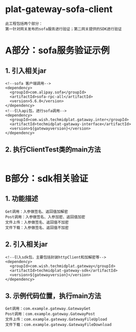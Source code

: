 # plat-gateway-sofa-client
```
此工程包括两个部分：
第一针对网关发布的sofa服务进行验证；第二网关提供的SDK进行验证
```
# A部分：sofa服务验证示例
## 1. 引入相关jar
```
<!--sofa 客户端调用-->
<dependency>
  <groupId>com.alipay.sofa</groupId>
  <artifactId>sofa-rpc-all</artifactId>
  <version>5.6.0</version>
</dependency>
<!--引入api包，进行sofa调用-->
<dependency>
  <groupId>com.wish.techmidplat.gataway.inter</groupId>
  <artifactId>techmidplat-gataway-interface</artifactId>
  <version>${gatewayversion}</version>
</dependency>
```
## 2. 执行ClientTest类的main方法
```

```
# B部分：sdk相关验证
## 1. 功能描述
```
Get调用：入参做签名、返回值加解密
Post调用：入参做签名、入参加密、返回值加密
文件上传：入参做签名、返回值不加密
文件下载：入参做签名、返回值不加密
```
## 2. 引入相关jar
```
<!--引入sdk包，主要包括封装httpClient和加解密等-->
<dependency>
  <groupId>com.wish.techmidplat.gateway</groupId>
  <artifactId>techmidplat-gateway-sdk</artifactId>
  <version>${gatewayversion}</version>
</dependency>
```
## 3. 示例代码位置，执行main方法
```
Get调用：com.example.gateway.GatewayGet
Post调用：com.example.gateway.GatewayPost
文件上传：com.example.gateway.GatewayFileUpload
文件下载：com.example.gateway.GatewayFileDownload
```
